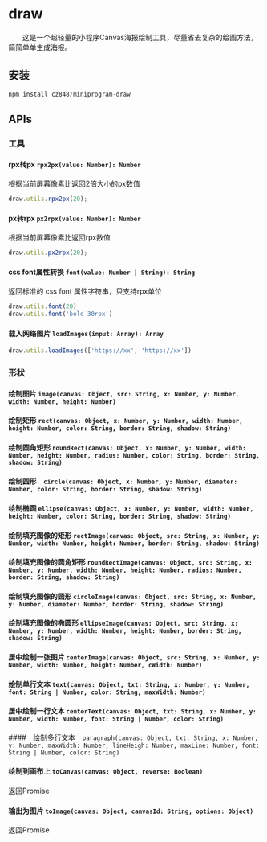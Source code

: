 # draw

　　这是一个超轻量的小程序Canvas海报绘制工具，尽量省去复杂的绘图方法，简简单单生成海报。

## 安装

```javascript
npm install cz848/miniprogram-draw
```

## APIs

### 工具

#### rpx转px `rpx2px(value: Number): Number`

根据当前屏幕像素比返回2倍大小的px数值

```javascript
draw.utils.rpx2px(20);
```

#### px转rpx `px2rpx(value: Number): Number`

根据当前屏幕像素比返回rpx数值

```javascript
draw.utils.px2rpx(20);
```

#### css font属性转换 `font(value: Number | String): String`

返回标准的 css font 属性字符串，只支持rpx单位

```javascript
draw.utils.font(20)
draw.utils.font('bold 30rpx')
```

#### 载入网络图片 `loadImages(input: Array): Array`

```javascript
draw.utils.loadImages(['https://xx', 'https://xx'])
```

### 形状

#### 绘制图片 `image(canvas: Object, src: String, x: Number, y: Number, width: Number, height: Number)`

#### 绘制矩形 `rect(canvas: Object, x: Number, y: Number, width: Number, height: Number, color: String, border: String, shadow: String)`

#### 绘制圆角矩形 `roundRect(canvas: Object, x: Number, y: Number, width: Number, height: Number, radius: Number, color: String, border: String, shadow: String)`

#### 绘制圆形　`circle(canvas: Object, x: Number, y: Number, diameter: Number, color: String, border: String, shadow: String)`

#### 绘制椭圆 `ellipse(canvas: Object, x: Number, y: Number, width: Number, height: Number, color: String, border: String, shadow: String)`

#### 绘制填充图像的矩形 `rectImage(canvas: Object, src: String, x: Number, y: Number, width: Number, height: Number, border: String, shadow: String)`

#### 绘制填充图像的圆角矩形 `roundRectImage(canvas: Object, src: String, x: Number, y: Number, width: Number, height: Number, radius: Number, border: String, shadow: String)`

#### 绘制填充图像的圆形 `circleImage(canvas: Object, src: String, x: Number, y: Number, diameter: Number, border: String, shadow: String)`

#### 绘制填充图像的椭圆形 `ellipseImage(canvas: Object, src: String, x: Number, y: Number, width: Number, height: Number, border: String, shadow: String)`

#### 居中绘制一张图片 `centerImage(canvas: Object, src: String, x: Number, y: Number, width: Number, height: Number, cWidth: Number)`

#### 绘制单行文本 `text(canvas: Object, txt: String, x: Number, y: Number, font: String | Number, color: String, maxWidth: Number)`

#### 居中绘制一行文本 `centerText(canvas: Object, txt: String, x: Number, y: Number, width: Number, font: String | Number, color: String)`

####　绘制多行文本　`paragraph(canvas: Object, txt: String, x: Number, y: Number, maxWidth: Number, lineHeigh: Number, maxLine: Number, font: String | Number, color: String)`

#### 绘制到画布上 `toCanvas(canvas: Object, reverse: Boolean)`
返回Promise

#### 输出为图片 `toImage(canvas: Object, canvasId: String, options: Object)`
返回Promise
